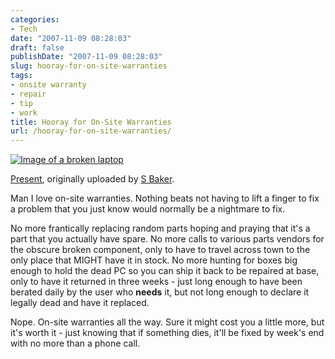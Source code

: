 ```yaml
---
categories:
- Tech
date: "2007-11-09 08:28:03"
draft: false
publishDate: "2007-11-09 08:28:03"
slug: hooray-for-on-site-warranties
tags:
- onsite warranty
- repair
- tip
- work
title: Hooray for On-Site Warranties
url: /hooray-for-on-site-warranties/
---
```

[![Image of a broken
laptop](//farm1.static.flickr.com/115/280931618_7692459a07_m_d.jpg)](http://www.flickr.com/photos/sarahbaker/280931618/ "Broken Computer Image")

[Present](http://www.flickr.com/photos/sarahbaker/280931618/),
originally uploaded by [S
Baker](http://www.flickr.com/people/sarahbaker/).

Man I love on-site warranties. Nothing beats not having to lift a finger
to fix a problem that you just know would normally be a nightmare to
fix.

No more frantically replacing random parts hoping and praying that it's
a part that you actually have spare. No more calls to various parts
vendors for the obscure broken component, only to have to travel across
town to the only place that MIGHT have it in stock. No more hunting for
boxes big enough to hold the dead PC so you can ship it back to be
repaired at base, only to have it returned in three weeks - just long
enough to have been berated daily by the user who **needs** it, but not
long enough to declare it legally dead and have it replaced.

Nope. On-site warranties all the way. Sure it might cost you a little
more, but it's worth it - just knowing that if something dies, it'll be
fixed by week's end with no more than a phone call.